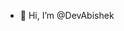 - 👋 Hi, I’m @DevAbishek

<!---
DevAbishek/DevAbishek is a ✨ special ✨ repository because its `README.md` (this file) appears on your GitHub profile.
You can click the Preview link to take a look at your changes.
--->
